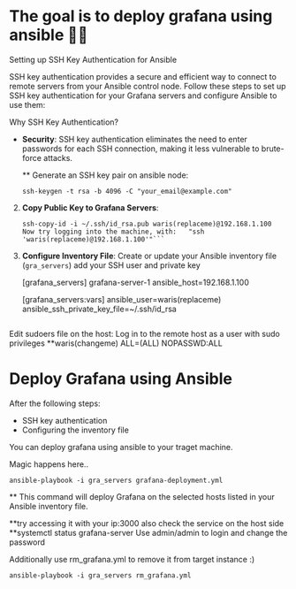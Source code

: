 # The goal is to deploy grafana using ansible 🍟🍟


 Setting up SSH Key Authentication for Ansible

SSH key authentication provides a secure and efficient way to connect to remote servers from your Ansible control node. Follow these steps to set up SSH key authentication for your Grafana servers and configure Ansible to use them:

 Why SSH Key Authentication?

- **Security**: SSH key authentication eliminates the need to enter passwords for each SSH connection, making it less vulnerable to brute-force attacks.


  ** Generate an SSH key pair on ansible node:
   ```
   ssh-keygen -t rsa -b 4096 -C "your_email@example.com"
   ```

2. **Copy Public Key to Grafana Servers**:
   ```
   ssh-copy-id -i ~/.ssh/id_rsa.pub waris(replaceme)@192.168.1.100
   Now try logging into the machine, with:   "ssh 'waris(replaceme)@192.168.1.100'"```
3. **Configure Inventory File**:
   Create or update your Ansible inventory file (`gra_servers`) add your SSH user and private key

   [grafana_servers]
   grafana-server-1 ansible_host=192.168.1.100

   [grafana_servers:vars]
   ansible_user=waris(replaceme)
   ansible_ssh_private_key_file=~/.ssh/id_rsa
   ```
Edit sudoers file on the host: Log in to the remote host as a user with sudo privileges
**waris(changeme)  ALL=(ALL) NOPASSWD:ALL

# Deploy Grafana using Ansible

After the following steps:

- SSH key authentication
- Configuring the inventory file

You can deploy grafana using ansible to your traget machine.

Magic happens here..

```
ansible-playbook -i gra_servers grafana-deployment.yml
```
** This command will deploy Grafana on the selected hosts listed in your Ansible inventory file.

**try accessing it with your ip:3000 also check the service on the host side **systemctl status grafana-server
Use admin/admin to login and change the password


Additionally use rm_grafana.yml to remove it from target instance :) 

```
ansible-playbook -i gra_servers rm_grafana.yml
```
